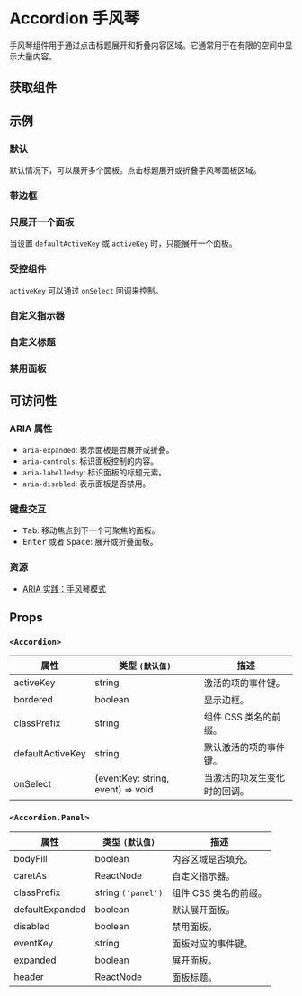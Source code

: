 # Accordion 手风琴

手风琴组件用于通过点击标题展开和折叠内容区域。它通常用于在有限的空间中显示大量内容。

## 获取组件

<!--{include:<import-guide>}-->

## 示例

### 默认

默认情况下，可以展开多个面板。点击标题展开或折叠手风琴面板区域。

<!--{include:`basic.md`}-->

### 带边框

<!--{include:`bordered.md`}-->

### 只展开一个面板

当设置 `defaultActiveKey` 或 `activeKey` 时，只能展开一个面板。

<!--{include:`accordion.md`}-->

### 受控组件

`activeKey` 可以通过 `onSelect` 回调来控制。

<!--{include:`controlled.md`}-->

### 自定义指示器

<!--{include:`custom-indicator.md`}-->

### 自定义标题

<!--{include:`custom-header.md`}-->

### 禁用面板

<!--{include:`disabled-panel.md`}-->

## 可访问性

### ARIA 属性

- `aria-expanded`: 表示面板是否展开或折叠。
- `aria-controls`: 标识面板控制的内容。
- `aria-labelledby`: 标识面板的标题元素。
- `aria-disabled`: 表示面板是否禁用。

### 键盘交互

- <kbd>Tab</kbd>: 移动焦点到下一个可聚焦的面板。
- <kbd>Enter</kbd> 或者 <kbd>Space</kbd>: 展开或折叠面板。

### 资源

- [ARIA 实践：手风琴模式](https://www.w3.org/WAI/translations/#accordion)

## Props

### `<Accordion>`

| 属性             | 类型 `(默认值)`                   | 描述                         |
| ---------------- | --------------------------------- | ---------------------------- |
| activeKey        | string                            | 激活的项的事件键。           |
| bordered         | boolean                           | 显示边框。                   |
| classPrefix      | string                            | 组件 CSS 类名的前缀。        |
| defaultActiveKey | string                            | 默认激活的项的事件键。       |
| onSelect         | (eventKey: string, event) => void | 当激活的项发生变化时的回调。 |

### `<Accordion.Panel>`

| 属性            | 类型 `(默认值)`    | 描述                  |
| --------------- | ------------------ | --------------------- |
| bodyFill        | boolean            | 内容区域是否填充。    |
| caretAs         | ReactNode          | 自定义指示器。        |
| classPrefix     | string `('panel')` | 组件 CSS 类名的前缀。 |
| defaultExpanded | boolean            | 默认展开面板。        |
| disabled        | boolean            | 禁用面板。            |
| eventKey        | string             | 面板对应的事件键。    |
| expanded        | boolean            | 展开面板。            |
| header          | ReactNode          | 面板标题。            |
